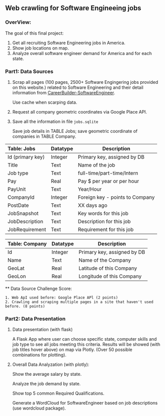 ## Web crawling for Software Engineeing jobs

### OverView:

The goal of this final project:

1. Get all recruiting Software Engineering jobs in America.
2. Show job locations on map.
3. Analyze overall software engineer demand for America and for each state.

### Part1: Data Sources 

1. Scrap all pages (100 pages, 2500+ Software Engingering jobs provided on this website.) related to Software Engineering and their detail information from [CareerBuilder-SoftwareEngineer](https://www.careerbuilder.com/jobs-software-engineer).

   Use cache when scarping data.

2. Request all company geometric coordinates via Google Place API.

3. Save all the information in file `jobs.sqlite` 

    Save job details in TABLE Jobs; save geometric coordinate of companies in TABLE Company.

| Table: Jobs      | Datatype | Description                      |
| :--------------- | -------- | -------------------------------- |
| Id (primary key) | Integer  | Primary key, assigned by DB      |
| Title            | Text     | Name of the job                  |
| Job type         | Text     | full-time/part-time/Intern       |
| Pay              | Real     | Pay $ per year or per hour       |
| PayUnit          | Text     | Year/Hour                        |
| CompanyId        | Integer  | Foreign key ­- points to Company |
| PostDate         | Text     | XX days ago                      |
| JobSnapshot      | Text     | Key words for this job           |
| JobDescription   | Text     | Description for this job         |
| JobRequirement   | Text     | Requirement for this job         |

| Table: Company | Datatype | Description                 |
| -------------- | -------- | --------------------------- |
| Id             | Integer  | Primary key, assigned by DB |
| Name           | Text     | Name of the Company         |
| GeoLat         | Real     | Latitude of this Company    |
| GeoLon         | Real     | Longitude of this Company   |

** Data Source Challenge Score:

	1. Web ApI used before: Google Place APl (2 points)
	2. Crawling and scraping multiple pages in a site that haven't used before. (8 points)

### Part2: Data Presentation 

1. Data presentation (with flask)

   A Flask App where user can choose specific state, computer skills and job type to see all jobs meeting this criteria. Results will be showed (with job titles hover above) on map via Plotly. (Over 50 possible combinations for plotting).

2. Overall Data Analyzation (with plotly): 

   Show the average salary by state. 

   Analyze the job demand by state.

   Show top 5 common Required Qualifications.

   Generate a WordCloud for SoftwareEngineer based on job descriptions (use wordcloud package).

